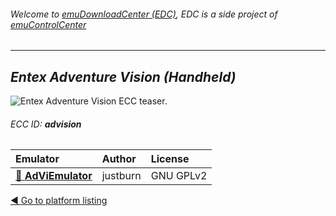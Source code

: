 ###### Welcome to [emuDownloadCenter (EDC)](https://github.com/PhoenixInteractiveNL/emuDownloadCenter/wiki/), EDC is a side project of [emuControlCenter](https://github.com/PhoenixInteractiveNL/emuControlCenter/wiki/)
***
## _Entex Adventure Vision (Handheld)_
![](https://raw.githubusercontent.com/wiki/PhoenixInteractiveNL/emuDownloadCenter/images_platform/ecc_advision_teaser.png "Entex Adventure Vision ECC teaser.")
###### ECC ID: **advision**

| Emulator   | Author      | License     |
|:-----------|:------------|:------------|
| [:file_folder: **AdViEmulator**](https://github.com/PhoenixInteractiveNL/emuDownloadCenter/wiki/Emulator-adviem#menu) | justburn | GNU GPLv2 |

[:arrow_backward: Go to platform listing](https://github.com/PhoenixInteractiveNL/emuDownloadCenter/wiki/EDC-Platform-List)
